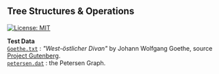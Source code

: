 ## Tree Structures & Operations
[![License: MIT](https://img.shields.io/badge/License-MIT-yellow.svg)](./LICENSE)

**Test Data**<br />
[`Goethe.txt`](./data/Goethe.txt) : *"West-östlicher Divan"* by Johann Wolfgang Goethe, source [Project Gutenberg](https://www.gutenberg.org).<br />
[`petersen.dat`](./data/petersen.dat) : the Petersen Graph.
